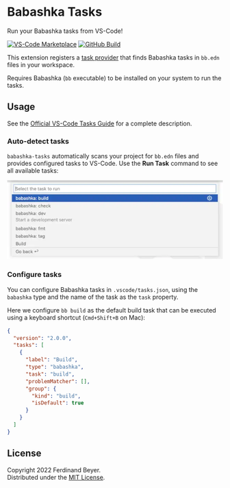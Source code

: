# Babashka Tasks

Run your Babashka tasks from VS-Code!

[![VS-Code Marketplace][vscode-badge]][vscode]
[![GitHub Build][build-badge]][github]

This extension registers a [task provider][vscode-tasks] that finds
Babashka tasks in `bb.edn` files in your workspace.

Requires Babashka (`bb` executable) to be installed on your system
to run the tasks.

## Usage

See the [Official VS-Code Tasks Guide][vscode-tasks] for a complete
description.

### Auto-detect tasks

`babashka-tasks` automatically scans your project for `bb.edn` files and
provides configured tasks to VS-Code.  Use the **Run Task** command to see
all available tasks:

![Run Tasks](doc/img/run-tasks.webp)

### Configure tasks

You can configure Babashka tasks in `.vscode/tasks.json`, using the `babashka`
type and the name of the task as the `task` property.

Here we configure `bb build` as the default build task that can be executed
using a keyboard shortcut (`Cmd+Shift+B` on Mac):

```json
{
  "version": "2.0.0",
  "tasks": [
    {
      "label": "Build",
      "type": "babashka",
      "task": "build",
      "problemMatcher": [],
      "group": {
        "kind": "build",
        "isDefault": true
      }
    }
  ]
}
```

## License

Copyright 2022 Ferdinand Beyer.  
Distributed under the [MIT License](LICENSE).

[build-badge]: https://img.shields.io/github/workflow/status/ferdinand-beyer/vscode-babashka-tasks/CI?style=flat-square
[vscode-badge]: https://img.shields.io/visual-studio-marketplace/v/fbeyer.babashka-tasks?label=vs-code&style=flat-square

[github]: https://github.com/ferdinand-beyer/vscode-babashka-tasks
[vscode]: https://marketplace.visualstudio.com/items?itemName=fbeyer.babashka-tasks

[vscode-tasks]: https://code.visualstudio.com/docs/editor/tasks
